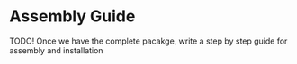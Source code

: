 # Assembly Guide

TODO! Once we have the complete pacakge, write a step by step guide for assembly
and installation
